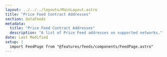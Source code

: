 ```yaml
---
layout: ../../../layouts/MainLayout.astro
title: "Price Feed Contract Addresses"
section: dataFeeds
metadata:
  title: "Price Feed Contract Addresses"
  description: "A list of Price Feed addresses on supported networks."
date: Last Modified
setup: |
  import FeedPage from "@features/feeds/components/FeedPage.astro"
---
```


<FeedPage dataFeedType="price" />
